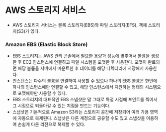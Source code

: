 # AWS 스토리지 서비스
- AWS 스토리지 서비스는 블록 스토리지(EBS)와 파일 스토리지(EFS), 객체 스토리지(S3)가 있다.

### Amazon EBS (Elastic Block Store)
- EBS 스토리지는 AWS 관리 콘솔에서 필요한 용량과 성능에 맞추어서 볼륨을 생성한 후 EC2 인스턴스에 연결하고 파일 시스템을 포맷한 후 사용한다. 포맷이 완료되면 해당 볼륨을 서버에서 마운트한 후 데이터를 해당 디렉터리에 저장해서 사용한다.
- 인스턴스는 다수의 볼륨을 연결하여 사용할 수 있으나 하나의 EBS 볼륨은 한번에 하나의 인스턴스에만 연결할 수 있고, 해당 인스턴스에서 지원하는 형태의 시스템으로 포맷해야만 사용할 수 있다.
- EBS 스토리지의 대표적인 EBS 스냅샷은 말 그대로 특정 시점에 포인트를 찍어서 그 시점으로 되돌아갈 수 있는 지점을 만드는 기능이다.
- 스냅샷은 기본적으로 Amazon S3라는 스토리지 공간에 저장되어 여러 가용 영역에 자동으로 복제된다. 스냅샷은 다른 계정으로 공유할 수도 있고 스냅샷을 이용하여 손쉽게 다른 리전으로 복제할 수 있다.
